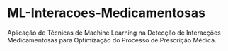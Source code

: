 # ML-Interacoes-Medicamentosas
Aplicação de Técnicas de Machine Learning na Detecção de Interacções Medicamentosas para Optimização do Processo de Prescrição Médica. 
